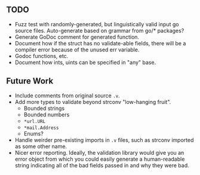 TODO
----
 - Fuzz test with randomly-generated, but linguistically valid input go
   source files.  Auto-generate based on grammar from go/\* packages?
 - Generate GoDoc comment for generated function.
 - Document how if the struct has no validate-able fields, there will be
   a compiler error because of the unused err variable.
 - Godoc functions, etc.
 - Document how ints, uints can be specified in "any" base.

Future Work
-----------
 - Include comments from original source `.v`.
 - Add more types to validate beyond strconv "low-hanging fruit".
    - Bounded strings
    - Bounded numbers
    - `*url.URL`
    - `*mail.Address`
    - Enums?
 - Handle weirder pre-existing imports in `.v` files, such as strconv
   imported as some other name.
 - Nicer error reporting.  Ideally, the validation library would give
   you an error object from which you could easily generate a
   human-readable string indicating all of the bad fields passed in and
   why they were bad.
